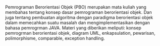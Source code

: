 Pemrograman Berorientasi Objek (PBO) merupakan mata kuliah yang membahas tentang konsep dasar pemrograman berorientasi objek. Dan juga tentang pembuatan algoritma dengan paradigma berorientasi objek dalam memecahkan suatu masalah dan mengimplementasikan dengan bahasa pemrogrman JAVA. Materi yang diberikan meliputi: konsep pemrogrman berorientasi objek, diagram UML, enkapsulation, pewarisan, polimorphisme, comparable, exception handling.
